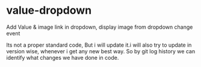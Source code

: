 # value-dropdown
Add Value &amp; image link in dropdown, display image from dropdown change event


Its not a proper standard code, But i will update it.i will also try to update in version wise, whenever i get any new best way. So by git log history we can identify what changes we have done in code.
